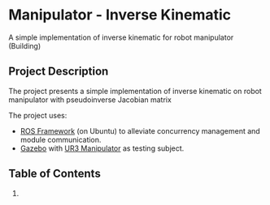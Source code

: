 # Manipulator - Inverse Kinematic
A simple implementation of inverse kinematic for robot manipulator
(Building)

## Project Description
The project presents a simple implementation of inverse kinematic on robot manipulator with pseudoinverse Jacobian matrix

The project uses: 
* [ROS Framework](http://wiki.ros.org/) (on Ubuntu) to alleviate concurrency management and module communication.
* [Gazebo](https://gazebosim.org/home) with [UR3 Manipulator](https://github.com/ros-industrial/universal_robot) as testing subject.

## Table of Contents
1. 
